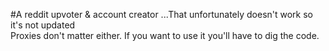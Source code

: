 #A reddit upvoter & account creator
...That unfortunately doesn't work so it's not updated  
Proxies don't matter either.
If you want to use it you'll have to dig the code.
